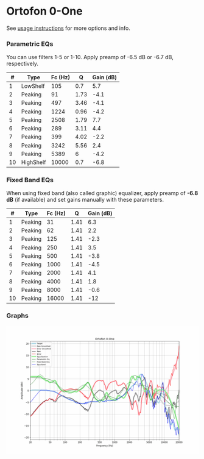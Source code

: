 # Ortofon 0-One
See [usage instructions](https://github.com/jaakkopasanen/AutoEq#usage) for more options and info.

### Parametric EQs
You can use filters 1-5 or 1-10. Apply preamp of -6.5 dB or -6.7 dB, respectively.

|   # | Type      |   Fc (Hz) |    Q |   Gain (dB) |
|-----|-----------|-----------|------|-------------|
|   1 | LowShelf  |       105 | 0.7  |         5.7 |
|   2 | Peaking   |        91 | 1.73 |        -4.1 |
|   3 | Peaking   |       497 | 3.46 |        -4.1 |
|   4 | Peaking   |      1224 | 0.96 |        -4.2 |
|   5 | Peaking   |      2508 | 1.79 |         7.7 |
|   6 | Peaking   |       289 | 3.11 |         4.4 |
|   7 | Peaking   |       399 | 4.02 |        -2.2 |
|   8 | Peaking   |      3242 | 5.56 |         2.4 |
|   9 | Peaking   |      5389 | 6    |        -4.2 |
|  10 | HighShelf |     10000 | 0.7  |        -6.8 |

### Fixed Band EQs
When using fixed band (also called graphic) equalizer, apply preamp of **-6.8 dB** (if available) and set gains manually with these parameters.

|   # | Type    |   Fc (Hz) |    Q |   Gain (dB) |
|-----|---------|-----------|------|-------------|
|   1 | Peaking |        31 | 1.41 |         6.3 |
|   2 | Peaking |        62 | 1.41 |         2.2 |
|   3 | Peaking |       125 | 1.41 |        -2.3 |
|   4 | Peaking |       250 | 1.41 |         3.5 |
|   5 | Peaking |       500 | 1.41 |        -3.8 |
|   6 | Peaking |      1000 | 1.41 |        -4.5 |
|   7 | Peaking |      2000 | 1.41 |         4.1 |
|   8 | Peaking |      4000 | 1.41 |         1.8 |
|   9 | Peaking |      8000 | 1.41 |        -0.6 |
|  10 | Peaking |     16000 | 1.41 |       -12   |

### Graphs
![](./Ortofon%200-One.png)
